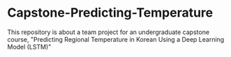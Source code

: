 # Capstone-Predicting-Temperature
This repository is about a team project for an undergraduate capstone course, "Predicting Regional Temperature in Korean Using a Deep Learning Model (LSTM)"
